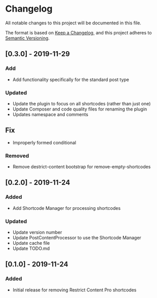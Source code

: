 # Changelog
All notable changes to this project will be documented in this file.

The format is based on [Keep a Changelog](https://keepachangelog.com/en/1.0.0/),
and this project adheres to [Semantic Versioning](https://semver.org/spec/v2.0.0.html).

## [0.3.0] - 2019-11-29

### Add

* Add functionality specifically for the standard post type

### Updated

* Update the plugin to focus on all shortcodes (rather than just one)
* Update Composer and code quality files for renaming the plugin
* Updates namespace and comments

## Fix

* Improperly formed conditional

### Removed

* Remove destrict-content bootstrap for remove-empty-shortcodes

## [0.2.0] - 2019-11-24

### Added
* Add Shortcode Manager for processing shortcodes

### Updated

* Update version number
* Update PostContentProcessor to use the Shortcode Manager
* Update cache file
* Update TODO.md

## [0.1.0] - 2019-11-24

### Added
* Initial release for removing Restrict Content Pro shortcodes
